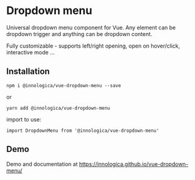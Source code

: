 # Dropdown menu

Universal dropdown menu component for Vue. Any element can be dropdown trigger and anything can be dropdown content.

Fully customizable - supports left/right opening, open on hover/click, interactive mode ...

## Installation

```shell
npm i @innologica/vue-dropdown-menu --save
```

or 

```shell
yarn add @innologica/vue-dropdown-menu
```

import to use:

```JS
import DropdownMenu from '@innologica/vue-dropdown-menu'
```

## Demo

Demo and documentation at https://innologica.github.io/vue-dropdown-menu/